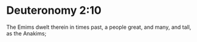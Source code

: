 # Deuteronomy 2:10

The Emims dwelt therein in times past, a people great, and many, and tall, as the Anakims;